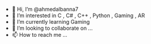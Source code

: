 - 👋 Hi, I’m @ahmedalbanna7
- 👀 I’m interested in C , C# , C++ , Python , Gaming , AR
- 🌱 I’m currently learning Gaming 
- 💞️ I’m looking to collaborate on ...
- 📫 How to reach me ...

<!---
ahmedalbanna7/ahmedalbanna7 is a ✨ special ✨ repository because its `README.md` (this file) appears on your GitHub profile.
You can click the Preview link to take a look at your changes.
--->
